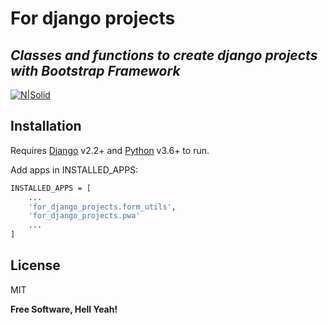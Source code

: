 # For django projects
## _Classes and functions to create django projects with Bootstrap Framework_

[![N|Solid](https://devarech.me/static/images/icon/logo-devarech.svg)](https://devarech.me)

## Installation

Requires [Django](https://www.djangoproject.com/) v2.2+ and [Python](https://www.python.org/) v3.6+ to run.

Add apps in INSTALLED_APPS:

```sh
INSTALLED_APPS = [
    ...
    'for_django_projects.form_utils',
    'for_django_projects.pwa'
    ...
]
```

## License

MIT

**Free Software, Hell Yeah!**
